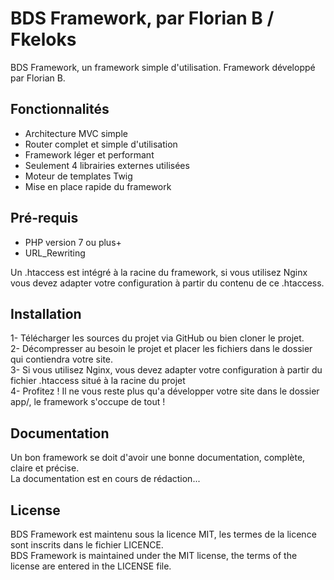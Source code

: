 # BDS Framework, par Florian B / Fkeloks

BDS Framework, un framework simple d'utilisation.
Framework développé par Florian B.

## Fonctionnalités

- Architecture MVC simple
- Router complet et simple d'utilisation
- Framework léger et performant
- Seulement 4 librairies externes utilisées
- Moteur de templates Twig
- Mise en place rapide du framework

## Pré-requis

- PHP version 7 ou plus+
- URL_Rewriting

Un .htaccess est intégré à la racine du framework, si vous utilisez Nginx vous devez adapter votre configuration à partir du contenu de ce .htaccess.

## Installation

1- Télécharger les sources du projet via GitHub ou bien cloner le projet.  
2- Décompresser au besoin le projet et placer les fichiers dans le dossier qui contiendra votre site.  
3- Si vous utilisez Nginx, vous devez adapter votre configuration à partir du fichier .htaccess situé à la racine du projet  
4- Profitez ! Il ne vous reste plus qu'a développer votre site dans le dossier app/, le framework s'occupe de tout !  

## Documentation

Un bon framework se doit d'avoir une bonne documentation, complète, claire et précise.  
La documentation est en cours de rédaction...

## License

BDS Framework est maintenu sous la licence MIT, les termes de la licence sont inscrits dans le fichier LICENCE.  
BDS Framework is maintained under the MIT license, the terms of the license are entered in the LICENSE file.